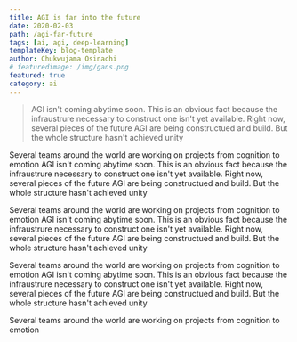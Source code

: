 ```yaml
---
title: AGI is far into the future
date: 2020-02-03
path: /agi-far-future
tags: [ai, agi, deep-learning]
templateKey: blog-template
author: Chukwujama Osinachi
# featuredimage: /img/gans.png
featured: true
category: ai
---
```

> AGI isn't coming abytime soon. This is an obvious fact because the infraustrure necessary to construct one isn't yet available. Right now, several pieces of the future AGI are being constructued and build. But the whole structure hasn't achieved unity
<!-- ![GANs](/img/gans.png) -->


Several teams around the world are working on projects from cognition to emotion
AGI isn't coming abytime soon. This is an obvious fact because the infraustrure necessary to construct one isn't yet available. Right now, several pieces of the future AGI are being constructued and build. But the whole structure hasn't achieved unity

Several teams around the world are working on projects from cognition to emotion
AGI isn't coming abytime soon. This is an obvious fact because the infraustrure necessary to construct one isn't yet available. Right now, several pieces of the future AGI are being constructued and build. But the whole structure hasn't achieved unity

Several teams around the world are working on projects from cognition to emotion
AGI isn't coming abytime soon. This is an obvious fact because the infraustrure necessary to construct one isn't yet available. Right now, several pieces of the future AGI are being constructued and build. But the whole structure hasn't achieved unity

Several teams around the world are working on projects from cognition to emotion